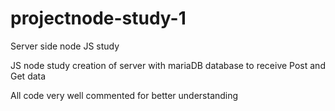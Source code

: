 # projectnode-study-1
Server side node JS study

JS node study
creation of server with mariaDB database to receive Post and Get data

All code very well commented for better understanding
